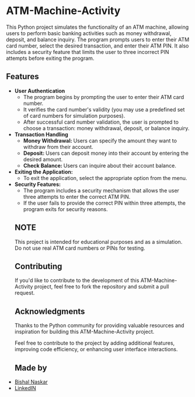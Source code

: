 # ATM-Machine-Activity
<p>This Python project simulates the functionality of an ATM machine, allowing users to perform basic banking activities such as money withdrawal, deposit, and balance inquiry. The program prompts users to enter their ATM card number, select the desired transaction, and enter their ATM PIN. It also includes a security feature that limits the user to three incorrect PIN attempts before exiting the program.</p>       
<h2>Features</h2>
<ul>
        <li><strong>User Authentication</strong>
            <ul>
                <li>The program begins by prompting the user to enter their ATM card number.</li>
                <li>It verifies the card number's validity (you may use a predefined set of card numbers for simulation purposes).</li>
                <li>After successful card number validation, the user is prompted to choose a transaction: money withdrawal, deposit, or balance inquiry.</li>
            </ul>  
        </li>
        <li><strong>Transaction Handling</strong>
            <ul>
                <li><strong>Money Withdrawal: </strong> Users can specify the amount they want to withdraw from their account.</li>
                <li><strong>Deposit: </strong> Users can deposit money into their account by entering the desired amount.</li>
                <li><strong>Check Balance: </strong> Users can inquire about their account balance.</li>
            </ul>
        </li>
        <li><strong>Exiting the Application:</strong>
            <ul>
                <li>To exit the application, select the appropriate option from the menu.</li>
            </ul>
        </li>
        <li><strong>Security Features:</strong>
            <ul>
                <li>The program includes a security mechanism that allows the user three attempts to enter the correct ATM PIN.</li>
                <li>If the user fails to provide the correct PIN within three attempts, the program exits for security reasons.</li>
            </ul>
        </li>
        <h2>NOTE</h2>
        <p>This project is intended for educational purposes and as a simulation. Do not use real ATM card numbers or PINs for testing.</p>
    <h2>Contributing</h2>
    <p>If you'd like to contribute to the development of this ATM-Machine-Activity project, feel free to fork the repository and submit a pull request.</p>
    <h2>Acknowledgments</h2>
    <p>Thanks to the Python community for providing valuable resources and inspiration for building this ATM-Machine-Activity project.</p>
<p>Feel free to contribute to the project by adding additional features, improving code efficiency, or enhancing user interface interactions.</p>
<h2>Made by</h2>
<li><a href="https://github.com/Bishal-5">Bishal Naskar</a></li>
<li><a href="https://www.linkedin.com/in/bishal-naskar-2a5716250/">LinkedIN</a></li>
